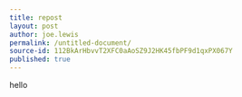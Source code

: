 ```yaml
---
title: repost
layout: post
author: joe.lewis
permalink: /untitled-document/
source-id: 112BkArHbvvT2XFC0aAoSZ9J2HK45fbPF9d1qxPX067Y
published: true
---
```

hello

